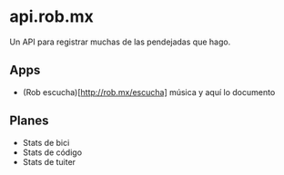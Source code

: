 # api.rob.mx

Un API para registrar muchas de las pendejadas que hago.

## Apps

- (Rob escucha)[http://rob.mx/escucha] música y aquí lo documento

## Planes

- Stats de bici
- Stats de código
- Stats de tuiter